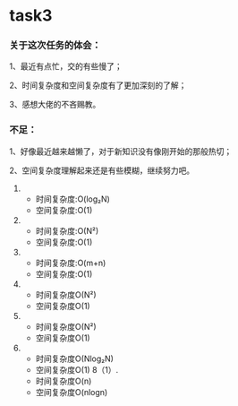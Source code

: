 # task3

### 关于这次任务的体会：

1、最近有点忙，交的有些慢了；

2、时间复杂度和空间复杂度有了更加深刻的了解；

3、感想大佬的不吝赐教。

### 不足：

1、好像最近越来越懒了，对于新知识没有像刚开始的那般热切；

2、空间复杂度理解起来还是有些模糊，继续努力吧。

1. + 时间复杂度:O(log₂N)
   - 空间复杂度:O(1)
2. 
   + 时间复杂度:O(N²)
   - 空间复杂度:O(1)
3. 
   + 时间复杂度:O(m+n)
   - 空间复杂度:O(1)
4. 
   + 时间复杂度O(N²)
   - 空间复杂度O(1)
5. 
   + 时间复杂度O(N²)
   - 空间复杂度O(1)
6. 
   + 时间复杂度O(Nlog₂N)
   - 空间复杂度O(1)
 8（1）. 
   + 时间复杂度O(n)
   - 空间复杂度O(nlogn)

